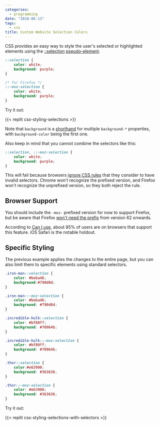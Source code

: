 ```yaml
---
categories:
  - programming
date: "2018-06-13"
tags:
  - css
title: Custom Website Selection Colors
---
```


CSS provides an easy way to style the user's selected or highlighted elements
using the
[::selection](https://developer.mozilla.org/en-US/docs/Web/CSS/::selection)
[pseudo-element](https://developer.mozilla.org/en-US/docs/Web/CSS/Pseudo-elements).

```css
::selection {
    color: white;
    background: purple;
}

/* for Firefox */
::-moz-selection {
    color: white;
    background: purple;
}
```

Try it out:

{{< replit css-styling-selections >}}

Note that `background` is a
[shorthand](https://stackoverflow.com/a/10205500/1481479) for multiple
`background-*` properties, with `background-color` being the first one.

Also keep in mind that you cannot combine the selectors like this:

```css
::selection, ::-moz-selection {
    color: white;
    background: purple;
}
```

This will fail because browsers [ignore CSS
rules](https://stackoverflow.com/a/16982510/1481479) that they consider to have
invalid selectors. Chrome won't recognize the prefixed version, and Firefox
won't recognize the unprefixed version, so they both reject the rule.

## Browser Support

You should include the `-moz-` prefixed version for now to support Firefox, but
be aware that Firefox [won't need the
prefix](https://bugzilla.mozilla.org/show_bug.cgi?id=509958) from version 62
onwards.

According to [Can I use](https://caniuse.com/#feat=css-selection), about 85% of
users are on browsers that support this feature. iOS Safari is the notable
holdout.

## Specific Styling

The previous example applies the changes to the entire page, but you can also
limit them to specific elements using standard selectors.

```css
.iron-man::selection {
    color: #beba46;
    background:#790d0d;
}

.iron-man::-moz-selection {
    color: #beba46;
    background: #790d0d;
}

.incredible-hulk::selection {
    color: #bf80ff;
    background: #70964b;
}

.incredible-hulk::-moz-selection {
    color: #bf80ff;
    background: #70964b;
}

.thor::selection {
    color:#e63900;
    background: #363636;
}

.thor::-moz-selection {
    color: #e63900;
    background: #363636;
}
```

Try it out:

{{< replit css-styling-selections-with-selectors >}}
